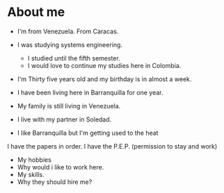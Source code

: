 # About me

- I'm from Venezuela. From Caracas.

- I was studying systems engineering.
   - I studied until the fifth semester.
   - I would love to continue my studies here in Colombia.

- I'm Thirty five years old and my birthday is in almost a week.

- I have been living here in Barranquilla for one year.
- My family is still living in Venezuela.
- I live with my partner in Soledad.

- I like Barranquilla but I'm getting used to the heat

I have the papers in order.
I have the P.E.P. (permission to stay and work)

- My hobbies
- Why would i like to work here.
- My skills.
- Why they should hire me?
